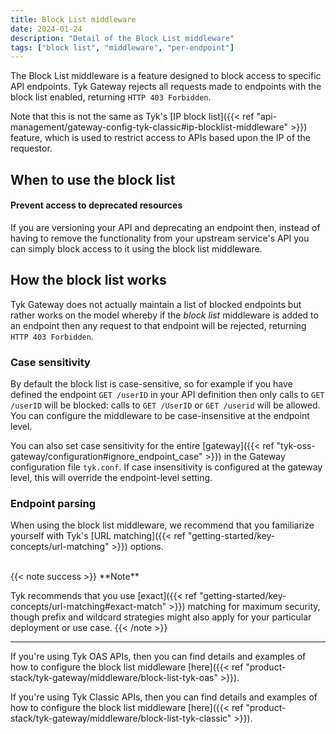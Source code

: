 ```yaml
---
title: Block List middleware
date: 2024-01-24
description: "Detail of the Block List middleware"
tags: ["block list", "middleware", "per-endpoint"]
---
```


The Block List middleware is a feature designed to block access to specific API endpoints. Tyk Gateway rejects all requests made to endpoints with the block list enabled, returning `HTTP 403 Forbidden`.

Note that this is not the same as Tyk's [IP block list]({{< ref "api-management/gateway-config-tyk-classic#ip-blocklist-middleware" >}}) feature, which is used to restrict access to APIs based upon the IP of the requestor.

## When to use the block list

#### Prevent access to deprecated resources

If you are versioning your API and deprecating an endpoint then, instead of having to remove the functionality from your upstream service's API you can simply block access to it using the block list middleware.

## How the block list works

Tyk Gateway does not actually maintain a list of blocked endpoints but rather works on the model whereby if the *block list* middleware is added to an endpoint then any request to that endpoint will be rejected, returning `HTTP 403 Forbidden`.

### Case sensitivity

By default the block list is case-sensitive, so for example if you have defined the endpoint `GET /userID` in your API definition then only calls to `GET /userID` will be blocked: calls to `GET /UserID` or `GET /userid` will be allowed. You can configure the middleware to be case-insensitive at the endpoint level.

You can also set case sensitivity for the entire [gateway]({{< ref "tyk-oss-gateway/configuration#ignore_endpoint_case" >}}) in the Gateway configuration file `tyk.conf`. If case insensitivity is configured at the gateway level, this will override the endpoint-level setting.

### Endpoint parsing

When using the block list middleware, we recommend that you familiarize yourself with Tyk's [URL matching]({{< ref "getting-started/key-concepts/url-matching" >}}) options.

<br>
{{< note success >}}
**Note**  

Tyk recommends that you use [exact]({{< ref "getting-started/key-concepts/url-matching#exact-match" >}}) matching for maximum security, though prefix and wildcard strategies might also apply for your particular deployment or use case.
{{< /note >}}

<hr>

If you're using Tyk OAS APIs, then you can find details and examples of how to configure the block list middleware [here]({{< ref "product-stack/tyk-gateway/middleware/block-list-tyk-oas" >}}).

If you're using Tyk Classic APIs, then you can find details and examples of how to configure the block list middleware [here]({{< ref "product-stack/tyk-gateway/middleware/block-list-tyk-classic" >}}).

<!-- proposed "summary box" to be shown graphically on each middleware page
 ## Block List middleware summary
  - The Block List is an optional stage in Tyk's API Request processing chain, sitting between the [TBC]() and [TBC]() middleware.
  - The Block List can be configured at the per-endpoint level within the API Definition and is supported by the API Designer within the Tyk Dashboard. 
 -->

